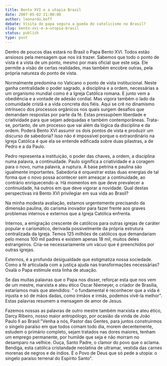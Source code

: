 ```yaml
---
title: Bento XVI e a utopia Brasil
date: 2007-05-02 21:00:00
author: leonardo.boff
debate: Visita do papa segura a queda do catolicismo no Brasil?
slug: bento-xvi-e-a-utopia-brasil
status: publish 
type: post
---
```


  
Dentro de poucos dias estará no Brasil o Papa Bento XVI. Todos estão ansiosos pela mensagem que nos irá trazer. Sabemos que todo o ponto de vista é a vista de um ponto, mesmo por mais oficial que este seja. Ele permite a visão de certas realidades, mas também encobre outras, pela própria natureza do ponto de vista.  
  
Normalmente predomina no Vaticano o ponto de vista institucional. Neste ganha centralidade o poder sagrado, a disciplina e a ordem, necessárias a um organismo mundial como é a Igreja Católica romana. E junto vem a obediência e a vontade de adesão cordial. Mas vigora também o lado da comunidade cristã e a vida concreta dos fiéis. Aqui se crê no dinamismo intrínseco dos processos orgânicos nos quais surgem desafios que demandam respostas por parte da fé. Estas pressupõem liberdade e criatividade para que sejam adequadas e também contemporâneas. Trata-se, portanto, de um processo que vai além da lógica da disciplina e da ordem. Poderá Bento XVI assumir os dois pontos de vista e produzir um discurso de sabedoria? Isso não é impossível porque o extraordinário na Igreja Católica é que ela se entende edificada sobre duas pilastras, a de Pedro e a da Paulo.  
  
Pedro representa a instituição, o poder das chaves, a ordem, a disciplina numa palavra, a continuidade. Paulo significa a criatividade e a coragem para o novo, numa palavra, a ruptura. A base petrina e paulina são igualmente importantes. Sabedoria é orquestrar estas duas energias de tal forma que o novo possa acontecer sem ameaçar a continuidade, ao contrário enriquecendo-a. Há momentos em que deve prevalecer a continuidade, há outros em que deve vigorar a novidade. Qual destas perspectivas irá Bento XVI privilegiar em sua vida ao Brasil?  
  
Na minha modesta avaliação, estamos urgentemente precisando da dimensão paulina, do carisma inovador para fazer frente aos graves problemas internos e externos que a Igreja Católica enfrenta.   
  
Internos, a emigração crescente de católicos para outras igrejas de caráter popular e carismático, derivada possivelmente da própria estrutura centralizada da Igreja. Temos 125 milhões de católicos que demandariam pelo menos 100 mil padres e existem apenas 18 mil, muitos deles estrangeiros. Cria-se necessariamente um vácuo que é preenchidos por outras igrejas.   
  
Externos, é a profunda desigualdade que estigmatiza nossa sociedade. Como a fé articulada com a justiça ajuda nas transformações necessárias? Oxalá o Papa estimule esta linha de atuação.  
  
Se das muitas palavras que o Papa nos disser, reforçar esta que nos vem de um mestre, marxista e ateu ético Oscar Niemeyer, o criador de Brasília, estaríamos mais que atendidos: " o fundamental é reconhecer que a vida é injusta e só de mãos dadas, como irmãos e irmãs, podemos vivê-la melhor". Estas palavras resumem a mensagem de amor de Jesus.  
  
Fazemos nossas as palavras de outro mestre também marxista e ateu ético, Darcy Ribeiro, nosso maior antropólogo, por ocasião da vinda de João Paulo II ao Brasil:"Venha a nós, Pastor das Gentes, para juntos construirmos o singelo paraíso em que todos comam todo dia, morem decentemente, estudem o primário completo, sejam tratados nas dores maiores, tenham um emprego permanente, por humilde que seja e não morram no desamparo na velhice. Ouça, Santo Padre, o clamor do povo que o aclama. Bendiga, esta católica cristandade neolatina de ultramar, vestida das carnes morenas de negros e de índios. É o Povo de Deus que só pede a utopia: o singelo paraíso terrenal do Espírito Santo".  

